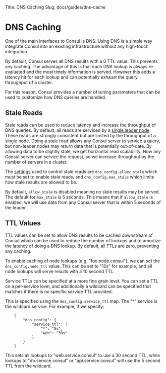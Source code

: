 Title: DNS Caching
Slug: docs/guides/dns-cache


# DNS Caching

One of the main interfaces to Consul is DNS. Using DNS is a simple way
integrate Consul into an existing infrastructure without any high-touch
integration.

By default, Consul serves all DNS results with a 0 TTL value. This prevents
any caching. The advantage of this is that each DNS lookup is always re-evaluated
and the most timely information is served. However this adds a latency hit
for each lookup and can potentially exhaust the query throughput of a cluster.

For this reason, Consul provides a number of tuning parameters that can
be used to customize how DNS queries are handled.

## Stale Reads

Stale reads can be used to reduce latency and increase the throughput
of DNS queries. By default, all reads are serviced by a [single leader node](/docs/internals/consensus.html).
These reads are strongly consistent but are limited by the throughput
of a single node. Doing a stale read allows any Consul server to
service a query, but non-leader nodes may return data that is potentially
out-of-date. By allowing data to be slightly stale, we get horizontal
read scalability. Now any Consul server can service the request, so we
increase throughput by the number of servers in a cluster.

The [settings](/docs/agent/options.html) used to control stale reads
are `dns_config.allow_stale` which must be set to enable stale reads,
and `dns_config.max_stale` which limits how stale results are allowed to
be.

By default, `allow_stale` is disabled meaning no stale results may be served.
The default for `max_stale` is 5 seconds. This means that if `allow_stale` is
enabled, we will use data from any Consul server that is within 5 seconds
of the leader.

## TTL Values

TTL values can be set to allow DNS results to be cached downstream
of Consul which can be used to reduce the number of lookups and to amortize
the latency of doing a DNS lookup. By default, all TTLs are zero,
preventing any caching.

To enable caching of node lookups (e.g. "foo.node.consul"), we can set
the `dns_config.node_ttl` value. This can be set to "10s" for example,
and all node lookups will serve results with a 10 second TTL.

Service TTLs can be specified at a more fine grain level. You can set
a TTL on a per-service level, and additionally a wildcard can be specified
that matches if there is no specific service TTL provided.

This is specified using the `dns_config.service_ttl` map. The "*" service
is the wildcard service. For example, if we specify:

```
    {
        "dns_config": {
            "service_ttl": {
                "*": "5s",
                "web": "30s"
            }
        }
    }
```

This sets all lookups to "web.service.consul" to use a 30 second TTL,
while lookups to "db.service.consul" or "api.service.consul" will use the
5 second TTL from the wildcard.

